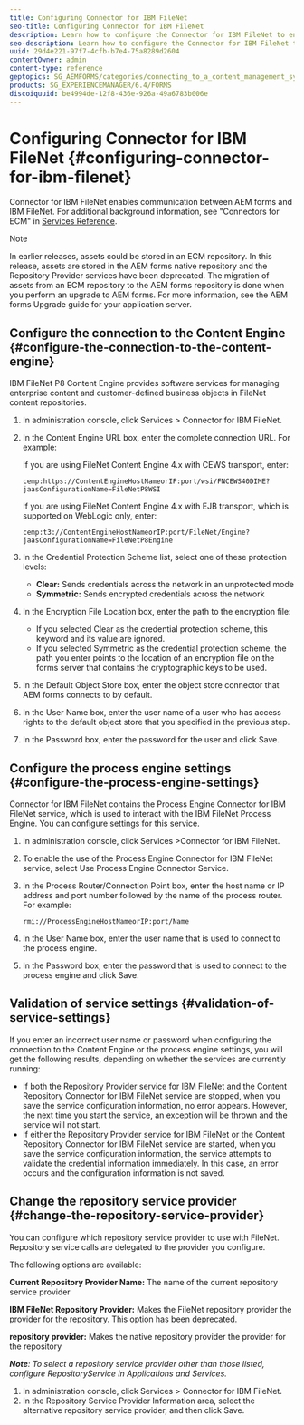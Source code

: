 ```yaml
---
title: Configuring Connector for IBM FileNet
seo-title: Configuring Connector for IBM FileNet
description: Learn how to configure the Connector for IBM FileNet to enable communication between AEM forms and IBM FileNet.
seo-description: Learn how to configure the Connector for IBM FileNet to enable communication between AEM forms and IBM FileNet.
uuid: 29d4e221-97f7-4cfb-b7e4-75a8289d2604
contentOwner: admin
content-type: reference
geptopics: SG_AEMFORMS/categories/connecting_to_a_content_management_system
products: SG_EXPERIENCEMANAGER/6.4/FORMS
discoiquuid: be4994de-12f8-436e-926a-49a6783b006e
---
```


# Configuring Connector for IBM FileNet {#configuring-connector-for-ibm-filenet}

Connector for IBM FileNet enables communication between AEM forms and IBM FileNet. For additional background information, see "Connectors for ECM" in [Services Reference](https://www.adobe.com/go/learn_aemforms_services_63).

>[!NOTE]
>
>In earlier releases, assets could be stored in an ECM repository. In this release, assets are stored in the AEM forms native repository and the Repository Provider services have been deprecated. The migration of assets from an ECM repository to the AEM forms repository is done when you perform an upgrade to AEM forms. For more information, see the AEM forms Upgrade guide for your application server.

## Configure the connection to the Content Engine {#configure-the-connection-to-the-content-engine}

IBM FileNet P8 Content Engine provides software services for managing enterprise content and customer-defined business objects in FileNet content repositories.

1. In administration console, click Services &gt; Connector for IBM FileNet.
1. In the Content Engine URL box, enter the complete connection URL. For example:

   If you are using FileNet Content Engine 4.x with CEWS transport, enter:

   `cemp:https://ContentEngineHostNameorIP:port/wsi/FNCEWS40DIME?jaasConfigurationName=FileNetP8WSI`

   If you are using FileNet Content Engine 4.x with EJB transport, which is supported on WebLogic only, enter:

   `cemp:t3://ContentEngineHostNameorIP:port/FileNet/Engine?jaasConfigurationName=FileNetP8Engine`

1. In the Credential Protection Scheme list, select one of these protection levels:

    * **Clear:** Sends credentials across the network in an unprotected mode
    * **Symmetric:** Sends encrypted credentials across the network

1. In the Encryption File Location box, enter the path to the encryption file:

    * If you selected Clear as the credential protection scheme, this keyword and its value are ignored.
    * If you selected Symmetric as the credential protection scheme, the path you enter points to the location of an encryption file on the forms server that contains the cryptographic keys to be used.

1. In the Default Object Store box, enter the object store connector that AEM forms connects to by default.
1. In the User Name box, enter the user name of a user who has access rights to the default object store that you specified in the previous step.
1. In the Password box, enter the password for the user and click Save.

## Configure the process engine settings {#configure-the-process-engine-settings}

Connector for IBM FileNet contains the Process Engine Connector for IBM FileNet service, which is used to interact with the IBM FileNet Process Engine. You can configure settings for this service.

1. In administration console, click Services &gt;Connector for IBM FileNet.
1. To enable the use of the Process Engine Connector for IBM FileNet service, select Use Process Engine Connector Service.
1. In the Process Router/Connection Point box, enter the host name or IP address and port number followed by the name of the process router. For example:

   `rmi://ProcessEngineHostNameorIP:port/Name`

1. In the User Name box, enter the user name that is used to connect to the process engine.
1. In the Password box, enter the password that is used to connect to the process engine and click Save.

## Validation of service settings {#validation-of-service-settings}

If you enter an incorrect user name or password when configuring the connection to the Content Engine or the process engine settings, you will get the following results, depending on whether the services are currently running:

* If both the Repository Provider service for IBM FileNet and the Content Repository Connector for IBM FileNet service are stopped, when you save the service configuration information, no error appears. However, the next time you start the service, an exception will be thrown and the service will not start.
* If either the Repository Provider service for IBM FileNet or the Content Repository Connector for IBM FileNet service are started, when you save the service configuration information, the service attempts to validate the credential information immediately. In this case, an error occurs and the configuration information is not saved.

## Change the repository service provider {#change-the-repository-service-provider}

You can configure which repository service provider to use with FileNet. Repository service calls are delegated to the provider you configure.

The following options are available:

**Current Repository Provider Name:** The name of the current repository service provider

**IBM FileNet Repository Provider:** Makes the FileNet repository provider the provider for the repository. This option has been deprecated.

**repository provider:** Makes the native repository provider the provider for the repository

***Note**: To select a repository service provider other than those listed, configure RepositoryService in Applications and Services. <!-- Fix broken link(See Managing Services) -->*

1. In administration console, click Services > Connector for IBM FileNet.
1. In the Repository Service Provider Information area, select the alternative repository service provider, and then click Save.

